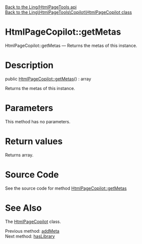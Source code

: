 [Back to the Ling/HtmlPageTools api](https://github.com/lingtalfi/HtmlPageTools/blob/master/doc/api/Ling/HtmlPageTools.md)<br>
[Back to the Ling\HtmlPageTools\Copilot\HtmlPageCopilot class](https://github.com/lingtalfi/HtmlPageTools/blob/master/doc/api/Ling/HtmlPageTools/Copilot/HtmlPageCopilot.md)


HtmlPageCopilot::getMetas
================



HtmlPageCopilot::getMetas — Returns the metas of this instance.




Description
================


public [HtmlPageCopilot::getMetas](https://github.com/lingtalfi/HtmlPageTools/blob/master/doc/api/Ling/HtmlPageTools/Copilot/HtmlPageCopilot/getMetas.md)() : array




Returns the metas of this instance.




Parameters
================

This method has no parameters.


Return values
================

Returns array.








Source Code
===========
See the source code for method [HtmlPageCopilot::getMetas](https://github.com/lingtalfi/HtmlPageTools/blob/master/Copilot/HtmlPageCopilot.php#L197-L200)


See Also
================

The [HtmlPageCopilot](https://github.com/lingtalfi/HtmlPageTools/blob/master/doc/api/Ling/HtmlPageTools/Copilot/HtmlPageCopilot.md) class.

Previous method: [addMeta](https://github.com/lingtalfi/HtmlPageTools/blob/master/doc/api/Ling/HtmlPageTools/Copilot/HtmlPageCopilot/addMeta.md)<br>Next method: [hasLibrary](https://github.com/lingtalfi/HtmlPageTools/blob/master/doc/api/Ling/HtmlPageTools/Copilot/HtmlPageCopilot/hasLibrary.md)<br>

